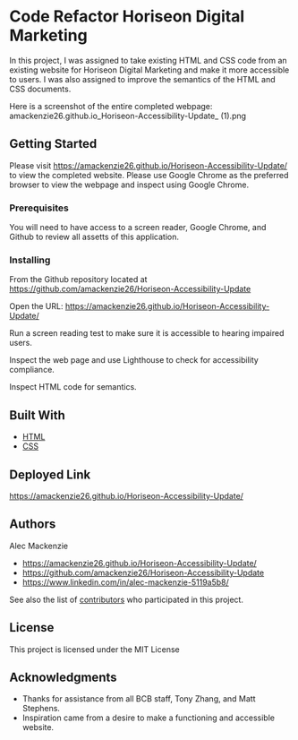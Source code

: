 # Code Refactor Horiseon Digital Marketing

In this project, I was assigned to take existing HTML and CSS code from an existing website for Horiseon Digital Marketing and make it more accessible to users. I was also assigned to improve the semantics of the HTML and CSS documents. 

Here is a screenshot of the entire completed webpage: 
amackenzie26.github.io_Horiseon-Accessibility-Update_ (1).png

## Getting Started

Please visit https://amackenzie26.github.io/Horiseon-Accessibility-Update/ to view the completed website. Please use Google Chrome as the preferred browser to view the webpage and inspect using Google Chrome. 


### Prerequisites

You will need to have access to a screen reader, Google Chrome, and Github to review all assetts of this application. 

### Installing

From the Github repository located at https://github.com/amackenzie26/Horiseon-Accessibility-Update

Open the URL: https://amackenzie26.github.io/Horiseon-Accessibility-Update/

Run a screen reading test to make sure it is accessible to hearing impaired users.

Inspect the web page and use Lighthouse to check for accessibility compliance.

Inspect HTML code for semantics.

## Built With

* [HTML](https://developer.mozilla.org/en-US/docs/Web/HTML)
* [CSS](https://developer.mozilla.org/en-US/docs/Web/CSS)

## Deployed Link

https://amackenzie26.github.io/Horiseon-Accessibility-Update/

## Authors

Alec Mackenzie

- https://amackenzie26.github.io/Horiseon-Accessibility-Update/
- https://github.com/amackenzie26/Horiseon-Accessibility-Update
- https://www.linkedin.com/in/alec-mackenzie-5119a5b8/

See also the list of [contributors](https://github.com/your/project/contributors) who participated in this project.

## License

This project is licensed under the MIT License 

## Acknowledgments

* Thanks for assistance from all BCB staff, Tony Zhang, and Matt Stephens.
* Inspiration came from a desire to make a functioning and accessible website. 

